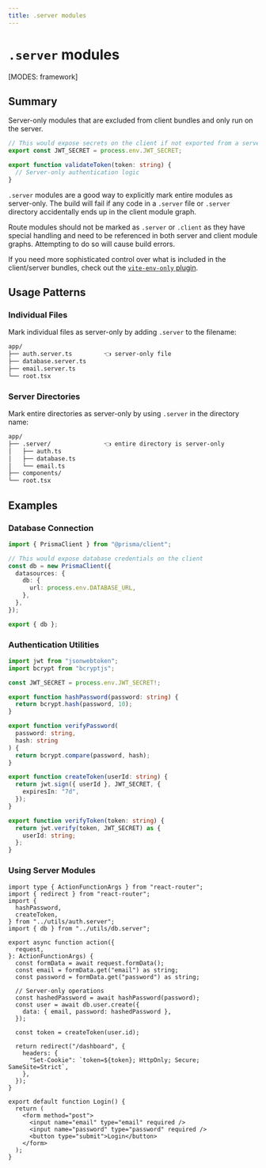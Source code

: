 ```yaml
---
title: .server modules
---
```


# `.server` modules

[MODES: framework]

## Summary

Server-only modules that are excluded from client bundles and only run on the server.

```ts filename=auth.server.ts
// This would expose secrets on the client if not exported from a server-only module
export const JWT_SECRET = process.env.JWT_SECRET;

export function validateToken(token: string) {
  // Server-only authentication logic
}
```

`.server` modules are a good way to explicitly mark entire modules as server-only. The build will fail if any code in a `.server` file or `.server` directory accidentally ends up in the client module graph.

<docs-warning>

Route modules should not be marked as `.server` or `.client` as they have special handling and need to be referenced in both server and client module graphs. Attempting to do so will cause build errors.

</docs-warning>

<docs-info>

If you need more sophisticated control over what is included in the client/server bundles, check out the [`vite-env-only` plugin](https://github.com/pcattori/vite-env-only).

</docs-info>


## Usage Patterns

### Individual Files

Mark individual files as server-only by adding `.server` to the filename:

```txt
app/
├── auth.server.ts         👈 server-only file
├── database.server.ts
├── email.server.ts
└── root.tsx
```

### Server Directories

Mark entire directories as server-only by using `.server` in the directory name:

```txt
app/
├── .server/               👈 entire directory is server-only
│   ├── auth.ts
│   ├── database.ts
│   └── email.ts
├── components/
└── root.tsx
```

## Examples

### Database Connection

```ts filename=app/utils/db.server.ts
import { PrismaClient } from "@prisma/client";

// This would expose database credentials on the client
const db = new PrismaClient({
  datasources: {
    db: {
      url: process.env.DATABASE_URL,
    },
  },
});

export { db };
```

### Authentication Utilities

```ts filename=app/utils/auth.server.ts
import jwt from "jsonwebtoken";
import bcrypt from "bcryptjs";

const JWT_SECRET = process.env.JWT_SECRET!;

export function hashPassword(password: string) {
  return bcrypt.hash(password, 10);
}

export function verifyPassword(
  password: string,
  hash: string
) {
  return bcrypt.compare(password, hash);
}

export function createToken(userId: string) {
  return jwt.sign({ userId }, JWT_SECRET, {
    expiresIn: "7d",
  });
}

export function verifyToken(token: string) {
  return jwt.verify(token, JWT_SECRET) as {
    userId: string;
  };
}
```

### Using Server Modules

```tsx filename=app/routes/login.tsx
import type { ActionFunctionArgs } from "react-router";
import { redirect } from "react-router";
import {
  hashPassword,
  createToken,
} from "../utils/auth.server";
import { db } from "../utils/db.server";

export async function action({
  request,
}: ActionFunctionArgs) {
  const formData = await request.formData();
  const email = formData.get("email") as string;
  const password = formData.get("password") as string;

  // Server-only operations
  const hashedPassword = await hashPassword(password);
  const user = await db.user.create({
    data: { email, password: hashedPassword },
  });

  const token = createToken(user.id);

  return redirect("/dashboard", {
    headers: {
      "Set-Cookie": `token=${token}; HttpOnly; Secure; SameSite=Strict`,
    },
  });
}

export default function Login() {
  return (
    <form method="post">
      <input name="email" type="email" required />
      <input name="password" type="password" required />
      <button type="submit">Login</button>
    </form>
  );
}
```
